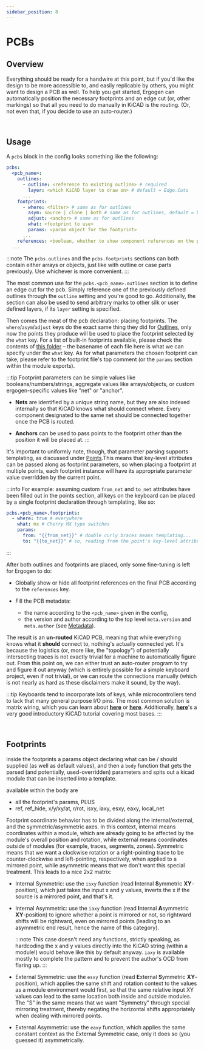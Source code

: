 ```yaml
---
sidebar_position: 8
---
```


# PCBs

## Overview

Everything should be ready for a handwire at this point, but if you'd like the design to be more accessible to, and easily replicable by others, you might want to design a PCB as well.
To help you get started, Ergogen can automatically position the necessary footprints and an edge cut (or, other markings) so that all you need to do manually in KiCAD is the routing.
(Or, not even that, if you decide to use an auto-router.)

<br />





## Usage

A `pcbs` block in the config looks something like the following:

```yaml
pcbs:
  <pcb_name>:
    outlines:
      - outline: <reference to existing outline> # required
        layer: <which KiCAD layer to draw on> # default = Edge.Cuts
      ...
    footprints:
      - where: <filter> # same as for outlines
        asym: source | clone | both # same as for outlines, default = both
        adjust: <anchor> # same as for outlines
        what: <footprint to use>
        params: <param object for the footprint>
      ...
    references: <boolean, whether to show component references on the pcb> # default = false
  ...
```

:::note
The `pcbs.outlines` and the `pcbs.footprints` sections can both contain either arrays or objects, just like with outline or case parts previously.
Use whichever is more convenient.
:::

The most common use for the `pcbs.<pcb_name>.outlines` section is to define an edge cut for the pcb.
Simply reference one of the previously defined outlines through the `outline` setting and you're good to go.
Additionally, the section can also be used to send arbitrary marks to other silk or user defined layers, if its `layer` setting is specified.

Then comes the meat of the pcb declaration: placing footprints.
The `where`/`asym`/`adjust` keys do the exact same thing they did for [Outlines](./outlines.md#common-attributes), only now the points they produce will be used to place the footprint selected by the `what` key.
For a list of built-in footprints available, please check the contents of [this folder](https://github.com/ergogen/ergogen/tree/master/src/footprints) &ndash; the basename of each file here is what we can specify under the `what` key.
As for what parameters the chosen footprint can take, please refer to the footprint file's top comment (or the `params` section within the module exports).

:::tip
Footprint parameters can be simple values like booleans/numbers/strings, aggregate values like arrays/objects, or custom ergogen-specific values like "net" or "anchor".

- **Nets** are identified by a unique string name, but they are also indexed internally so that KiCAD knows what should connect where. Every component designated to the same net should be connected together once the PCB is routed.

- **Anchors** can be used to pass points to the footprint other than the position it will be placed at.
:::

It's important to uniformly note, though, that parameter parsing supports templating, as discussed under [Points](./points.md#keys).This means that key-level attributes can be passed along as footprint parameters, so when placing a footprint at multiple points, each footprint instance will have its appropriate parameter value overridden by the current point.

:::info
For example: assuming custom `from_net` and `to_net` attributes have been filled out in the points section, all keys on the keyboard can be placed by a single footprint declaration through templating, like so:

```yaml
pcbs.<pcb_name>.footprints:
  - where: true # everywhere
    what: mx # Cherry MX type switches
    params:
      from: "{{from_net}}" # double curly braces means templating...
      to: "{{to_net}}" # so, reading from the point's key-level attributes
```
:::

After both outlines and footprints are placed, only some fine-tuning is left for Ergogen to do:

- Globally show or hide all footprint references on the final PCB according to the `references` key.

- Fill the PCB metadata:
  - the name according to the `<pcb_name>` given in the config,
  - the version and author according to the top level `meta.version` and `meta.author` (see [Metadata](./metadata.md)).

The result is an **un-routed** KiCAD PCB, meaning that while everything knows what it **should** connect to, nothing's actually connected yet.
It's because the logistics (or, more like, the "topology") of potentially intersecting traces is not exactly trivial for a machine to automatically figure out.
From this point on, we can either trust an auto-router program to try and figure it out anyway (which is entirely possible for a simple keyboard project, even if not trivial), or we can route the connections manually (which is not nearly as hard as these disclaimers make it sound, by the way).

:::tip
Keyboards tend to incorporate lots of keys, while microcontrollers tend to lack that many general purpose I/O pins.
The most common solution is matrix wiring, which you can learn about [**here**](http://blog.komar.be/how-to-make-a-keyboard-the-matrix/) or [**here**](https://www.dairequinlan.com/2020/12/the-keyboard-part-2-the-matrix/).
Additionally, [**here**](https://wiki.ai03.com/books/pcb-design/page/pcb-guide-part-1---preparations)'s a very good introductory KiCAD tutorial covering most bases.
:::

<br />







## Footprints

inside the footprints
a params object declaring what can be / should supplied (as well as default values), and then a `body` function that gets the parsed (and potentially, used-overridden) parameters and spits out a kicad module that can be inserted into a template.

available within the body are
- all the footprint's params, PLUS
- ref, ref_hide, x/y/xy/at, r/rot, isxy, iaxy, esxy, eaxy, local_net







Footprint coordinate behavior has to be divided along the internal/external, and the symmetric/asymmetric axes. In this context, internal means coordinates within a module, which are already going to be affected by the module's overall position and rotation, while external means coordinates outside of modules (for example, traces, segments, zones). Symmetric means that we want a clockwise rotation or a right-pointing trace to be counter-clockwise and left-pointing, respectively, when applied to a mirrored point, while asymmetric means that we don't want this special treatment. This leads to a nice 2x2 matrix:

- Internal Symmetric: use the `isxy` function (read **I**nternal **S**ymmetric **XY**-position), which just takes the input x and y values, inverts the x if the source is a mirrored point, and that's it.

- Internal Asymmetric: use the `iaxy` function (read **I**nternal **A**symmetric **XY**-position) to ignore whether a point is mirrored or not, so rightward shifts will be rightward, even on mirrored points (leading to an asymmetric end result, hence the name of this category).

  :::note
  This case doesn't need any functions, strictly speaking, as hardcoding the x and y values directly into the KiCAD string (within a module!) would behave like this by default anyway.
  `iaxy` is available mostly to complete the pattern and to prevent the author's OCD from flaring up.
  :::

- External Symmetric: use the `esxy` function (read **E**xternal **S**ymmetric **XY**-position), which applies the same shift and rotation context to the values as a module environment would first, so that the same relative input XY values can lead to the same location both inside and outside modules. The "S" in the same means that we want "Symmetry" through special mirroring treatment, thereby negating the horizontal shifts appropriately when dealing with mirrored points.

- External Asymmetric: use the `eaxy` function, which applies the same constant context as the External Symmetric case, only it does so (you guessed it) asymmetrically.
